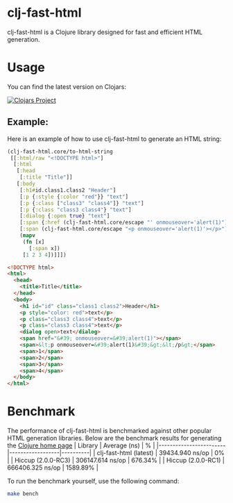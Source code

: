 # clj-fast-html
clj-fast-html is a Clojure library designed for fast and efficient HTML generation.

# Usage
You can find the latest version on Clojars:

[![Clojars Project](http://clojars.org/io.github.panthevm/clj-fast-html/latest-version.svg)](https://clojars.org/io.github.panthevm/clj-fast-html) <br>

## Example:
Here is an example of how to use clj-fast-html to generate an HTML string:
``` clj
(clj-fast-html.core/to-html-string
 [[:html/raw "<!DOCTYPE html>"]
  [:html
   [:head
    [:title "Title"]]
   [:body
    [:h1#id.class1.class2 "Header"]
    [:p {:style {:color "red"}} "text"]
    [:p {:class ["class3" "class4"]} "text"]
    [:p {:class "class3 class4"} "text"]
    [:dialog {:open true} "text"]
    [:span {:href (clj-fast-html.core/escape "' onmouseover='alert(1)")}]
    [:span (clj-fast-html.core/escape "<p onmouseover='alert(1)'></p>")]
    (mapv
     (fn [x]
       [:span x])
     [1 2 3 4])]]])
```
``` html
<!DOCTYPE html>
<html>
  <head>
    <title>Title</title>
  </head>
  <body>
    <h1 id="id" class="class1 class2">Header</h1>
    <p style="color: red">text</p>
    <p class="class3 class4">text</p>
    <p class="class3 class4">text</p>
    <dialog open>text</dialog>
    <span href="&#39; onmouseover=&#39;alert(1)"></span>
    <span>&lt;p onmouseover=&#39;alert(1)&#39;&gt;&lt;/p&gt;</span>
    <span>1</span>
    <span>2</span>
    <span>3</span>
    <span>4</span>
  </body>
</html>
```

# Benchmark
The performance of clj-fast-html is benchmarked against other popular HTML generation libraries. Below are the benchmark results for generating the [Clojure home page](https://clojure.org/)
| Library                | Average (ns)     | %        |
|------------------------|------------------|----------|
| clj-fast-html (latest) | 39434.940 ns/op  | 0%       |
| Hiccup (2.0.0-RC3)     | 306147.614 ns/op | 676.34%  |
| Hiccup (2.0.0-RC1)     | 666406.325 ns/op | 1589.89% |

To run the benchmark yourself, use the following command:
``` bash
make bench
```

